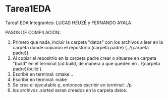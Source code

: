 # Tarea1EDA
Tarea1 EDA
Integrantes: LUCAS HEUZÉ y FERNANDO AYALA

PASOS DE COMPILACIÓN:
  
  1) Primero que nada, incluir la carpeta "datos" con los archivos a leer en la carpeta donde copiaron el repostorio (carpeta padre) (../{carpeta padre}).
  1) Al copiar el repositrio en la carpeta padre crear o situarse en carpeta "build" en el terminal (cd build, de manera a que queden en ../{carpeta padre}/build ). 
  2) Escribir en terminal: cmake ..
  3) Escribir en terminal: make
  4) Se crea el ejecutable p, entonces escribir en terminal: ./p
  5) los archivos .sorted seran creados en la carpeta datos.
